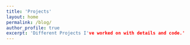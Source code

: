 ```yaml
---
title: 'Projects'
layout: home
permalink: /blog/
author_profile: true
excerpt: 'Different Projects I've worked on with details and code.'
---
```

